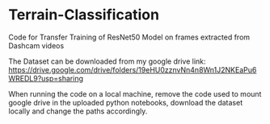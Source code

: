# Terrain-Classification
Code for Transfer Training of ResNet50 Model on frames extracted from Dashcam videos

The Dataset can be downloaded from my google drive link: https://drive.google.com/drive/folders/19eHU0zznvNn4n8Wn1J2NKEaPu6WREDL9?usp=sharing

When running the code on a local machine, remove the code used to mount google drive in the uploaded python notebooks, download the dataset locally and change the paths accordingly.
